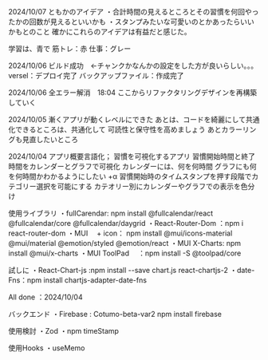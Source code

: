2024/10/07
ともかのアイデア
・合計時間の見えるところとその習慣を何回やったかの回数が見えるといいかも
・スタンプみたいな可愛いのとかあったらいいかもとのこと
確かにこれらのアイデアは有益だと感じた。

学習は、青で
筋トレ：赤
仕事：グレー

2024/10/06
ビルド成功　←チャンクかなんかの設定をした方が良いらしい。。。
versel：デプロイ完了
バックアップファイル：作成完了

2024/10/06
全エラー解消　18:04
ここからリファクタリングデザインを再構築していく

2024/10/05
漸くアプリが動くレベルにできた
あとは、コードを綺麗にして共通化できるところは、共通化して
可読性と保守性を高めましょう
あとカラーリングも見直したいところ

2024/10/04
アプリ概要言語化；
習慣を可視化するアプリ
習慣開始時間と終了時間をカレンダーとグラフで可視化
カレンダーには、何を何時間
グラフにも何を何時間かわかるようにしたい
+α
習慣開始時のタイムスタンプを押す段階でカテゴリー選択を可能にする
カテオリー別にカレンダーやグラフでの表示を色分け

使用ライブラリ
・fullCarendar: npm install @fullcalendar/react @fullcalendar/core @fullcalendar/daygrid
・React-Router-Dom ：npm i react-router-dom
・MUI 　+ icon： npm install @mui/icons-material @mui/material @emotion/styled @emotion/react
・MUI X-Charts: npm install @mui/x-charts
・MUI ToolPad 　：npm install -S @toolpad/core

試しに
・React-Chart-js :npm install --save chart.js react-chartjs-2
・date-Fns：npm install chartjs-adapter-date-fns

All done ：2024/10/04

バックエンド
・Firebase : Cotumo-beta-var2
npm install firebase

使用検討
・Zod
・npm timeStamp

使用Hooks
・useMemo
